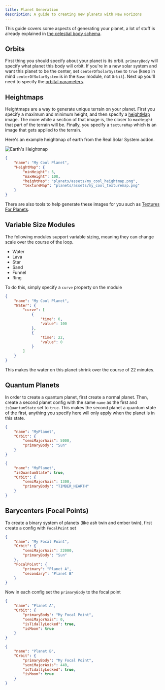 ```yaml
---
title: Planet Generation
description: A guide to creating new planets with New Horizons
---
```


This guide covers some aspects of generating your planet, a lot of stuff is already explained in [the celestial body schema](/schemas/body-schema).

## Orbits

First thing you should specify about your planet is its orbit. `primaryBody` will specify what planet this body will orbit. If you're in a new solar system and want this planet to be the center, set `centerOfSolarSystem` to `true` (keep in mind `centerOfSolarSystem` is in the `Base` module, not `Orbit`). Next up you'll need to specify the [orbital parameters](https://en.wikipedia.org/wiki/Orbital_elements).

## Heightmaps

Heightmaps are a way to generate unique terrain on your planet. First you specify a maximum and minimum height, and then specify a [heightMap](/schemas/body-schema/defs/heightmapmodule#heightMap) image. The more white a section of that image is, the closer to `maxHeight` that part of the terrain will be. Finally, you specify a `textureMap` which is an image that gets applied to the terrain.

Here's an example heightmap of earth from the Real Solar System addon.

![Earth's Heightmap](@/assets/docs-images/planet_gen/earth_heightmap.webp)

```json title="cool_planet.json"
{
    "name": "My Cool Planet",
    "HeightMap": {
        "minHeight": 5,
        "maxHeight": 100,
        "heightMap": "planets/assets/my_cool_heightmap.png",
        "textureMap": "planets/assets/my_cool_texturemap.png"
    }
}
```

There are also tools to help generate these images for you such as [Textures For Planets](https://www.texturesforplanets.com/).

## Variable Size Modules

The following modules support variable sizing, meaning they can change scale over the course of the loop.

-   Water
-   Lava
-   Star
-   Sand
-   Funnel
-   Ring

To do this, simply specify a `curve` property on the module

```json title="cool_water_planet.json"
{
    "name": "My Cool Planet",
    "Water": {
        "curve": [
            {
                "time": 0,
                "value": 100
            },
            {
                "time": 22,
                "value": 0
            }
        ]
    }
}
```

This makes the water on this planet shrink over the course of 22 minutes.

## Quantum Planets

In order to create a quantum planet, first create a normal planet. Then, create a second planet config with the same `name` as the first and `isQuantumState` set to `true`.
This makes the second planet a quantum state of the first, anything you specify here will only apply when the planet is in this state.

```json title="cool_planet_sun_state.json"
{
    "name": "MyPlanet",
    "Orbit": {
        "semiMajorAxis": 5000,
        "primaryBody": "Sun"
    }
}
```

```json {3} title="cool_planet_th_state.json"
{
    "name": "MyPlanet",
    "isQuantumState": true,
    "Orbit": {
        "semiMajorAxis": 1300,
        "primaryBody": "TIMBER_HEARTH"
    }
}
```

## Barycenters (Focal Points)

To create a binary system of planets (like ash twin and ember twin), first create a config with `FocalPoint` set

```json {7-10} title="center.json"
{
    "name": "My Focal Point",
    "Orbit": {
        "semiMajorAxis": 22000,
        "primaryBody": "Sun"
    },
    "FocalPoint": {
        "primary": "Planet A",
        "secondary": "Planet B"
    }
}
```

Now in each config set the `primaryBody` to the focal point

```json title="a.json"
{
    "name": "Planet A",
    "Orbit": {
        "primaryBody": "My Focal Point",
        "semiMajorAxis": 0,
        "isTidallyLocked": true,
        "isMoon": true
    }
}
```

```json title="b.json"
{
    "name": "Planet B",
    "Orbit": {
        "primaryBody": "My Focal Point",
        "semiMajorAxis": 440,
        "isTidallyLocked": true,
        "isMoon": true
    }
}
```
